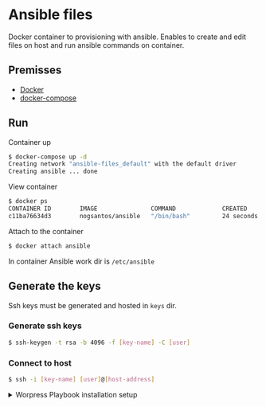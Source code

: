 # Ansible files

Docker container to provisioning with ansible. Enables to create and edit files on host and run ansible commands on container.

## Premisses

- [Docker](https://docs.docker.com/install/)
- [docker-compose](https://docs.docker.com/compose/install/)

## Run

Container up

```bash
$ docker-compose up -d
Creating network "ansible-files_default" with the default driver
Creating ansible ... done
```

View container

```bash
$ docker ps
CONTAINER ID        IMAGE               COMMAND             CREATED             STATUS              PORTS               NAMES
c11ba76634d3        nogsantos/ansible   "/bin/bash"         24 seconds ago      Up 23 seconds       80/tcp              ansible
```

Attach to the container

```bash
$ docker attach ansible
```

In container Ansible work dir is `/etc/ansible`

## Generate the keys

Ssh keys must be generated and hosted in `keys` dir.

### Generate ssh keys

```bash
$ ssh-keygen -t rsa -b 4096 -f [key-name] -C [user]
```

### Connect to host

```bash
$ ssh -i [key-name] [user]@[host-address]
```

<details>
<summary>Worpress Playbook installation setup</summary>

### Roles

- Mysql
- Php
- Server Apache2 reverse proxy
- Worpress

Installations is for `Ubuntu 18.04 LTS` and `python 2` it's a pre-requisite for ansible.

### Install python 2 on ubuntu

Update

```bash
$ sudo apt update -y
```

Install

```bash
$ sudo apt install python-pip -y
```

To check after install

```bash
$ pip --version
```

</details>
